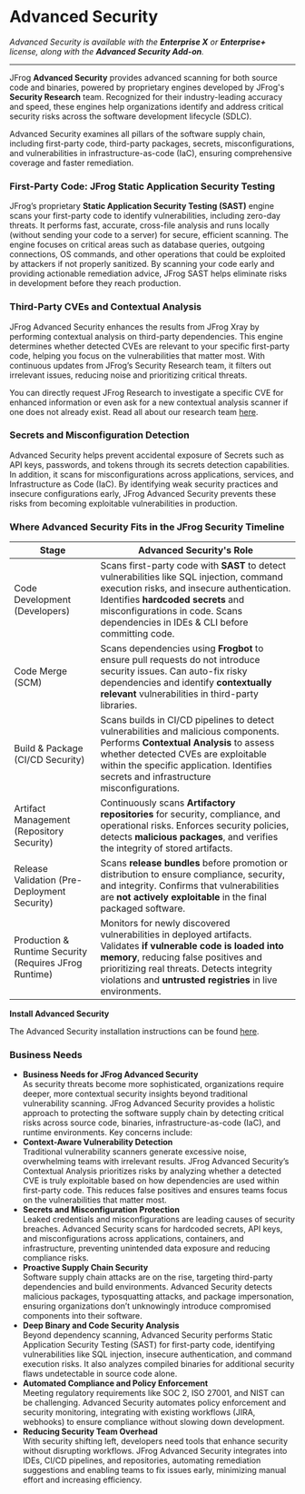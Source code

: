 # Advanced Security

_Advanced Security is available with the **Enterprise X** or **Enterprise+** license, along with the **Advanced Security Add-on**._

***

JFrog **Advanced Security** provides advanced scanning for both source code and binaries, powered by proprietary engines developed by JFrog's **Security Research** team. Recognized for their industry-leading accuracy and speed, these engines help organizations identify and address critical security risks across the software development lifecycle (SDLC).

Advanced Security examines all pillars of the software supply chain, including first-party code, third-party packages, secrets, misconfigurations, and vulnerabilities in infrastructure-as-code (IaC), ensuring comprehensive coverage and faster remediation.

### First-Party Code: JFrog Static Application Security Testing

JFrog’s proprietary **Static Application Security Testing (SAST)** engine scans your first-party code to identify vulnerabilities, including zero-day threats. It performs fast, accurate, cross-file analysis and runs locally (without sending your code to a server) for secure, efficient scanning. The engine focuses on critical areas such as database queries, outgoing connections, OS commands, and other operations that could be exploited by attackers if not properly sanitized. By scanning your code early and providing actionable remediation advice, JFrog SAST helps eliminate risks in development before they reach production.

### Third-Party CVEs and Contextual Analysis

JFrog Advanced Security enhances the results from JFrog Xray by performing contextual analysis on third-party dependencies. This engine determines whether detected CVEs are relevant to your specific first-party code, helping you focus on the vulnerabilities that matter most. With continuous updates from JFrog’s Security Research team, it filters out irrelevant issues, reducing noise and prioritizing critical threats.

You can directly request JFrog Research to investigate a specific CVE for enhanced information or even ask for a new contextual analysis scanner if one does not already exist. Read all about our research team [here](https://research.jfrog.com/).

### Secrets and Misconfiguration Detection

Advanced Security helps prevent accidental exposure of Secrets such as API keys, passwords, and tokens through its secrets detection capabilities. In addition, it scans for misconfigurations across applications, services, and Infrastructure as Code (IaC). By identifying weak security practices and insecure configurations early, JFrog Advanced Security prevents these risks from becoming exploitable vulnerabilities in production.

### Where Advanced Security Fits in the JFrog Security Timeline

| Stage                                                  | Advanced Security's Role                                                                                                                                                                                                                                             |
| ------------------------------------------------------ | -------------------------------------------------------------------------------------------------------------------------------------------------------------------------------------------------------------------------------------------------------------------- |
| Code Development (Developers)                          | Scans first-party code with **SAST** to detect vulnerabilities like SQL injection, command execution risks, and insecure authentication. Identifies **hardcoded secrets** and misconfigurations in code. Scans dependencies in IDEs & CLI before committing code.    |
| Code Merge (SCM)                                       | Scans dependencies using **Frogbot** to ensure pull requests do not introduce security issues. Can auto-fix risky dependencies and identify **contextually relevant** vulnerabilities in third-party libraries.                                                      |
| Build & Package (CI/CD Security)                       | Scans builds in CI/CD pipelines to detect vulnerabilities and malicious components. Performs **Contextual Analysis** to assess whether detected CVEs are exploitable within the specific application. Identifies secrets and infrastructure misconfigurations.       |
| Artifact Management (Repository Security)              | Continuously scans **Artifactory repositories** for security, compliance, and operational risks. Enforces security policies, detects **malicious packages**, and verifies the integrity of stored artifacts.                                                         |
| Release Validation (Pre-Deployment Security)           | Scans **release bundles** before promotion or distribution to ensure compliance, security, and integrity. Confirms that vulnerabilities are **not actively exploitable** in the final packaged software.                                                             |
| Production & Runtime Security (Requires JFrog Runtime) | Monitors for newly discovered vulnerabilities in deployed artifacts. Validates **if vulnerable code is loaded into memory**, reducing false positives and prioritizing real threats. Detects integrity violations and **untrusted registries** in live environments. |

**Install Advanced Security**

The Advanced Security installation instructions can be found [here](https://jfrog.com/help/r/jfrog-installation-setup-documentation/installing-jfrog-advanced-security).&#x20;

### Business Needs

* **Business Needs for JFrog Advanced Security**\
  As security threats become more sophisticated, organizations require deeper, more contextual security insights beyond traditional vulnerability scanning. JFrog Advanced Security provides a holistic approach to protecting the software supply chain by detecting critical risks across source code, binaries, infrastructure-as-code (IaC), and runtime environments. Key concerns include:
* **Context-Aware Vulnerability Detection**\
  Traditional vulnerability scanners generate excessive noise, overwhelming teams with irrelevant results. JFrog Advanced Security’s Contextual Analysis prioritizes risks by analyzing whether a detected CVE is truly exploitable based on how dependencies are used within first-party code. This reduces false positives and ensures teams focus on the vulnerabilities that matter most.
* **Secrets and Misconfiguration Protection**\
  Leaked credentials and misconfigurations are leading causes of security breaches. Advanced Security scans for hardcoded secrets, API keys, and misconfigurations across applications, containers, and infrastructure, preventing unintended data exposure and reducing compliance risks.
* **Proactive Supply Chain Security**\
  Software supply chain attacks are on the rise, targeting third-party dependencies and build environments. Advanced Security detects malicious packages, typosquatting attacks, and package impersonation, ensuring organizations don’t unknowingly introduce compromised components into their software.
* **Deep Binary and Code Security Analysis**\
  Beyond dependency scanning, Advanced Security performs Static Application Security Testing (SAST) for first-party code, identifying vulnerabilities like SQL injection, insecure authentication, and command execution risks. It also analyzes compiled binaries for additional security flaws undetectable in source code alone.
* **Automated Compliance and Policy Enforcement**\
  Meeting regulatory requirements like SOC 2, ISO 27001, and NIST can be challenging. Advanced Security automates policy enforcement and security monitoring, integrating with existing workflows (JIRA, webhooks) to ensure compliance without slowing down development.
* **Reducing Security Team Overhead**\
  With security shifting left, developers need tools that enhance security without disrupting workflows. JFrog Advanced Security integrates into IDEs, CI/CD pipelines, and repositories, automating remediation suggestions and enabling teams to fix issues early, minimizing manual effort and increasing efficiency.

